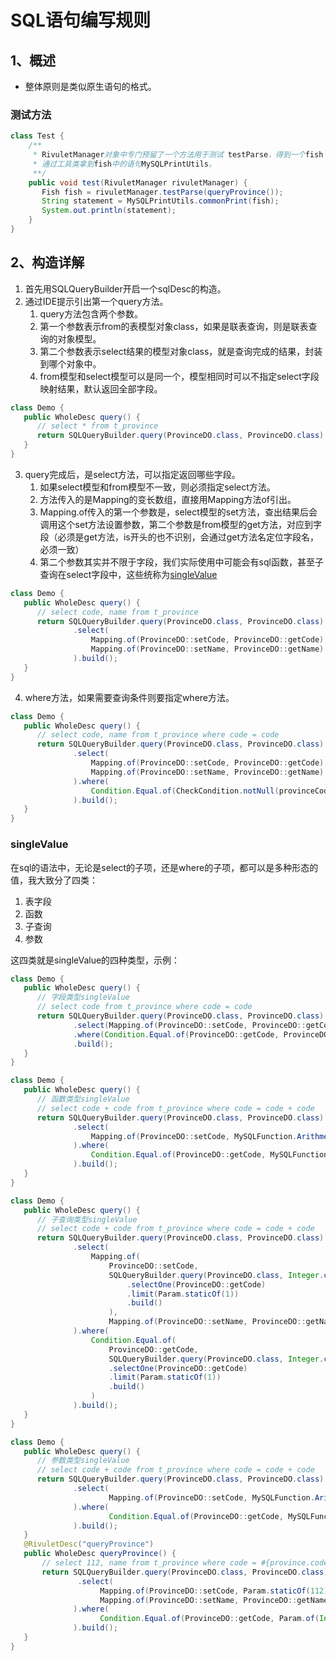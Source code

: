 # SQL语句编写规则
## 1、概述
+ 整体原则是类似原生语句的格式。

### 测试方法
```java
class Test {
    /**
     * RivuletManager对象中专门预留了一个方法用于测试 testParse，得到一个fish
     * 通过工具类拿到fish中的语句MySQLPrintUtils。
     **/
    public void test(RivuletManager rivuletManager) {
       Fish fish = rivuletManager.testParse(queryProvince());
       String statement = MySQLPrintUtils.commonPrint(fish);
       System.out.println(statement);
    }
}

```

## 2、构造详解
1. 首先用SQLQueryBuilder开启一个sqlDesc的构造。
2. 通过IDE提示引出第一个query方法。
   1. query方法包含两个参数。
   2. 第一个参数表示from的表模型对象class，如果是联表查询，则是联表查询的对象模型。
   3. 第二个参数表示select结果的模型对象class，就是查询完成的结果，封装到哪个对象中。
   4. from模型和select模型可以是同一个，模型相同时可以不指定select字段映射结果，默认返回全部字段。
```java
class Demo {
   public WholeDesc query() {
      // select * from t_province
      return SQLQueryBuilder.query(ProvinceDO.class, ProvinceDO.class).build();
   }
}
```
3. query完成后，是select方法，可以指定返回哪些字段。
   1. 如果select模型和from模型不一致，则必须指定select方法。
   2. 方法传入的是Mapping的变长数组，直接用Mapping方法of引出。
   3. Mapping.of传入的第一个参数是，select模型的set方法，查出结果后会调用这个set方法设置参数，第二个参数是from模型的get方法，对应到字段（必须是get方法，is开头的也不识别，会通过get方法名定位字段名，必须一致）
   4. 第二个参数其实并不限于字段，我们实际使用中可能会有sql函数，甚至子查询在select字段中，这些统称为[singleValue](#singleValue)
```java
class Demo {
   public WholeDesc query() {
      // select code, name from t_province
      return SQLQueryBuilder.query(ProvinceDO.class, ProvinceDO.class)
              .select( 
                  Mapping.of(ProvinceDO::setCode, ProvinceDO::getCode), 
                  Mapping.of(ProvinceDO::setName, ProvinceDO::getName)
              ).build();
   }
}
```
4. where方法，如果需要查询条件则要指定where方法。
```java
class Demo {
   public WholeDesc query() {
      // select code, name from t_province where code = code
      return SQLQueryBuilder.query(ProvinceDO.class, ProvinceDO.class)
              .select( 
                  Mapping.of(ProvinceDO::setCode, ProvinceDO::getCode), 
                  Mapping.of(ProvinceDO::setName, ProvinceDO::getName)
              ).where( 
                  Condition.Equal.of(CheckCondition.notNull(provinceCodeParam), ProvinceDO::getCode, ProvinceDO::getCode)
              ).build();
   }
}
```

### singleValue
在sql的语法中，无论是select的子项，还是where的子项，都可以是多种形态的值，我大致分了四类：
1. 表字段
2. 函数
3. 子查询
4. 参数

这四类就是singleValue的四种类型，示例：
```java
class Demo {
   public WholeDesc query() {
      // 字段类型singleValue
      // select code from t_province where code = code
      return SQLQueryBuilder.query(ProvinceDO.class, ProvinceDO.class)
              .select(Mapping.of(ProvinceDO::setCode, ProvinceDO::getCode))
              .where(Condition.Equal.of(ProvinceDO::getCode, ProvinceDO::getCode))
              .build();
   }
}
```
```java
class Demo {
   public WholeDesc query() {
      // 函数类型singleValue
      // select code + code from t_province where code = code + code
      return SQLQueryBuilder.query(ProvinceDO.class, ProvinceDO.class)
              .select( 
                  Mapping.of(ProvinceDO::setCode, MySQLFunction.Arithmetical.ADD.of(ProvinceDO::getCode, ProvinceDO::getCode))
              ).where(
                  Condition.Equal.of(ProvinceDO::getCode, MySQLFunction.Arithmetical.ADD.of(ProvinceDO::getCode, ProvinceDO::getCode))
              ).build();
   }
}
```
```java
class Demo {
   public WholeDesc query() {
      // 子查询类型singleValue
      // select code + code from t_province where code = code + code
      return SQLQueryBuilder.query(ProvinceDO.class, ProvinceDO.class) 
              .select(
                  Mapping.of(
                      ProvinceDO::setCode,
                      SQLQueryBuilder.query(ProvinceDO.class, Integer.class)
                          .selectOne(ProvinceDO::getCode)
                          .limit(Param.staticOf(1))
                          .build()
                      ),
                      Mapping.of(ProvinceDO::setName, ProvinceDO::getName)
              ).where(
                  Condition.Equal.of(
                      ProvinceDO::getCode,
                      SQLQueryBuilder.query(ProvinceDO.class, Integer.class)
                      .selectOne(ProvinceDO::getCode)
                      .limit(Param.staticOf(1))
                      .build()
                  )
              ).build();
   }
}
```
```java
class Demo {
   public WholeDesc query() {
      // 参数类型singleValue
      // select code + code from t_province where code = code + code
      return SQLQueryBuilder.query(ProvinceDO.class, ProvinceDO.class)
              .select(
                      Mapping.of(ProvinceDO::setCode, MySQLFunction.Arithmetical.ADD.of(ProvinceDO::getCode, ProvinceDO::getCode))
              ).where(
                      Condition.Equal.of(ProvinceDO::getCode, MySQLFunction.Arithmetical.ADD.of(ProvinceDO::getCode, ProvinceDO::getCode))
              ).build();
   }
   @RivuletDesc("queryProvince")
   public WholeDesc queryProvince() {
       // select 112, name from t_province where code = #{province.code}
       return SQLQueryBuilder.query(ProvinceDO.class, ProvinceDO.class) 
               .select(
                    Mapping.of(ProvinceDO::setCode, Param.staticOf(112)),
                    Mapping.of(ProvinceDO::setName, ProvinceDO::getName)
              ).where(
                    Condition.Equal.of(ProvinceDO::getCode, Param.of(Integer.class, "province.code"))
              ).build();
   }
}
```
